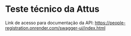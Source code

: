 # Teste técnico da Attus

Link de acesso para documentação da API: https://people-registration.onrender.com/swagger-ui/index.html
